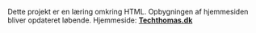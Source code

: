 Dette projekt er en læring omkring HTML.
Opbygningen af hjemmesiden bliver opdateret løbende.
Hjemmeside: <b>[Techthomas.dk](www.techthomas.dk)<b>
